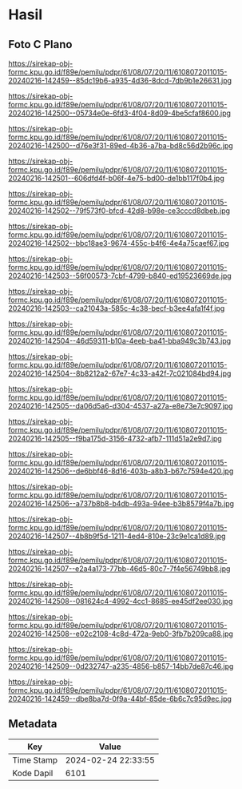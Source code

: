 # Hasil

## Foto C Plano

https://sirekap-obj-formc.kpu.go.id/f89e/pemilu/pdpr/61/08/07/20/11/6108072011015-20240216-142459--85dc19b6-a935-4d36-8dcd-7db9b1e26631.jpg

https://sirekap-obj-formc.kpu.go.id/f89e/pemilu/pdpr/61/08/07/20/11/6108072011015-20240216-142500--05734e0e-6fd3-4f04-8d09-4be5cfaf8600.jpg

https://sirekap-obj-formc.kpu.go.id/f89e/pemilu/pdpr/61/08/07/20/11/6108072011015-20240216-142500--d76e3f31-89ed-4b36-a7ba-bd8c56d2b96c.jpg

https://sirekap-obj-formc.kpu.go.id/f89e/pemilu/pdpr/61/08/07/20/11/6108072011015-20240216-142501--606dfd4f-b06f-4e75-bd00-de1bb117f0b4.jpg

https://sirekap-obj-formc.kpu.go.id/f89e/pemilu/pdpr/61/08/07/20/11/6108072011015-20240216-142502--79f573f0-bfcd-42d8-b98e-ce3cccd8dbeb.jpg

https://sirekap-obj-formc.kpu.go.id/f89e/pemilu/pdpr/61/08/07/20/11/6108072011015-20240216-142502--bbc18ae3-9674-455c-b4f6-4e4a75caef67.jpg

https://sirekap-obj-formc.kpu.go.id/f89e/pemilu/pdpr/61/08/07/20/11/6108072011015-20240216-142503--56f00573-7cbf-4799-b840-ed19523669de.jpg

https://sirekap-obj-formc.kpu.go.id/f89e/pemilu/pdpr/61/08/07/20/11/6108072011015-20240216-142503--ca21043a-585c-4c38-becf-b3ee4afa1f4f.jpg

https://sirekap-obj-formc.kpu.go.id/f89e/pemilu/pdpr/61/08/07/20/11/6108072011015-20240216-142504--46d59311-b10a-4eeb-ba41-bba949c3b743.jpg

https://sirekap-obj-formc.kpu.go.id/f89e/pemilu/pdpr/61/08/07/20/11/6108072011015-20240216-142504--8b8212a2-67e7-4c33-a42f-7c021084bd94.jpg

https://sirekap-obj-formc.kpu.go.id/f89e/pemilu/pdpr/61/08/07/20/11/6108072011015-20240216-142505--da06d5a6-d304-4537-a27a-e8e73e7c9097.jpg

https://sirekap-obj-formc.kpu.go.id/f89e/pemilu/pdpr/61/08/07/20/11/6108072011015-20240216-142505--f9ba175d-3156-4732-afb7-111d51a2e9d7.jpg

https://sirekap-obj-formc.kpu.go.id/f89e/pemilu/pdpr/61/08/07/20/11/6108072011015-20240216-142506--de6bbf46-8d16-403b-a8b3-b67c7594e420.jpg

https://sirekap-obj-formc.kpu.go.id/f89e/pemilu/pdpr/61/08/07/20/11/6108072011015-20240216-142506--a737b8b8-b4db-493a-94ee-b3b8579f4a7b.jpg

https://sirekap-obj-formc.kpu.go.id/f89e/pemilu/pdpr/61/08/07/20/11/6108072011015-20240216-142507--4b8b9f5d-1211-4ed4-810e-23c9e1ca1d89.jpg

https://sirekap-obj-formc.kpu.go.id/f89e/pemilu/pdpr/61/08/07/20/11/6108072011015-20240216-142507--e2a4a173-77bb-46d5-80c7-7f4e56749bb8.jpg

https://sirekap-obj-formc.kpu.go.id/f89e/pemilu/pdpr/61/08/07/20/11/6108072011015-20240216-142508--081624c4-4992-4cc1-8685-ee45df2ee030.jpg

https://sirekap-obj-formc.kpu.go.id/f89e/pemilu/pdpr/61/08/07/20/11/6108072011015-20240216-142508--e02c2108-4c8d-472a-9eb0-3fb7b209ca88.jpg

https://sirekap-obj-formc.kpu.go.id/f89e/pemilu/pdpr/61/08/07/20/11/6108072011015-20240216-142509--0d232747-a235-4856-b857-14bb7de87c46.jpg

https://sirekap-obj-formc.kpu.go.id/f89e/pemilu/pdpr/61/08/07/20/11/6108072011015-20240216-142459--dbe8ba7d-0f9a-44bf-85de-6b6c7c95d9ec.jpg


## Metadata

| Key        | Value               |
| ---------- | ------------------- |
| Time Stamp | 2024-02-24 22:33:55 |
| Kode Dapil | 6101                |



